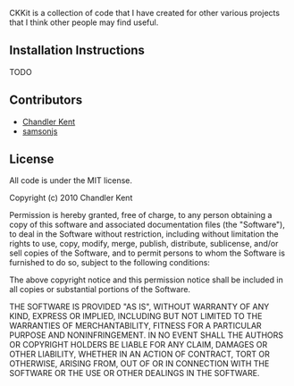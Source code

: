 CKKit is a collection of code that I have created for other various projects that I think other people may find useful.

## Installation Instructions

TODO

## Contributors

* [Chandler Kent](http://github.com/chandlerkent)
* [samsonjs](http://github.com/samsonjs)

## License

All code is under the MIT license.

Copyright (c) 2010 Chandler Kent

Permission is hereby granted, free of charge, to any person obtaining a copy
of this software and associated documentation files (the "Software"), to deal
in the Software without restriction, including without limitation the rights
to use, copy, modify, merge, publish, distribute, sublicense, and/or sell
copies of the Software, and to permit persons to whom the Software is
furnished to do so, subject to the following conditions:

The above copyright notice and this permission notice shall be included in
all copies or substantial portions of the Software.

THE SOFTWARE IS PROVIDED "AS IS", WITHOUT WARRANTY OF ANY KIND, EXPRESS OR
IMPLIED, INCLUDING BUT NOT LIMITED TO THE WARRANTIES OF MERCHANTABILITY,
FITNESS FOR A PARTICULAR PURPOSE AND NONINFRINGEMENT. IN NO EVENT SHALL THE
AUTHORS OR COPYRIGHT HOLDERS BE LIABLE FOR ANY CLAIM, DAMAGES OR OTHER
LIABILITY, WHETHER IN AN ACTION OF CONTRACT, TORT OR OTHERWISE, ARISING FROM,
OUT OF OR IN CONNECTION WITH THE SOFTWARE OR THE USE OR OTHER DEALINGS IN
THE SOFTWARE.
